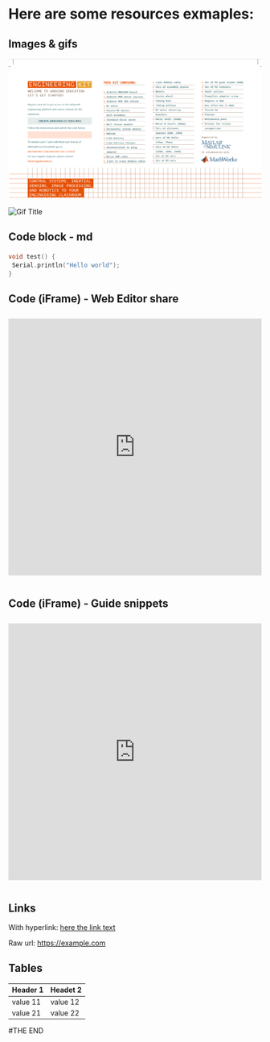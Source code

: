 # Here are some resources exmaples:

## Images & gifs
![Image Title](/assets/img/WheredoIregistermykit/1.png)

![Gif Title](https://media.giphy.com/media/100QWMdxQJzQC4/giphy.gif)

## Code block - md

```C++
void test() {
 Serial.println("Hello world");
}
```

## Code (iFrame) - Web Editor share

<iframe src=https://create.arduino.cc/editor/judmv/3d046724-2984-4c06-90c3-4b75269ce416/preview?embed style="height:510px;width:100%;margin:10px 0" frameborder=0></iframe>

## Code (iFrame) - Guide snippets

<iframe src=https://create.arduino.cc/editor/judmv/3d046724-2984-4c06-90c3-4b75269ce416/preview?embed&snippet=L10-L30 style="height:510px;width:100%;margin:10px 0" frameborder=0></iframe>


## Links
With hyperlink: [here the  link text](https://example.com)

Raw url: https://example.com

## Tables

Header 1 | Headet 2
-|-
value 11| value 12
value 21| value 22

#THE END
